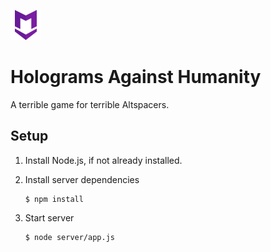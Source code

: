 ![alt text](https://github.com/adam-p/markdown-here/raw/master/src/common/images/icon48.png "Logo Title Text 1")

Holograms Against Humanity
==========================

A terrible game for terrible Altspacers.


Setup
-----

1. Install Node.js, if not already installed.

2. Install server dependencies
	```
	$ npm install
	```

3. Start server
	```
	$ node server/app.js
	```
